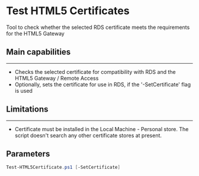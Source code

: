 # Test HTML5 Certificates
Tool to check whether the selected RDS certificate meets the requirements for the HTML5 Gateway

## Main capabilities
--------------------
- Checks the selected certificate for compatibility with RDS and the HTML5 Gateway / Remote Access
- Optionally, sets the certificate for use in RDS, if the '-SetCertificate' flag is used

## Limitations
--------------------
- Certificate must be installed in the Local Machine - Personal store. The script doesn't search any other certificate stores at present.

## Parameters
```powershell
Test-HTML5Certificate.ps1 [-SetCertificate]
```
